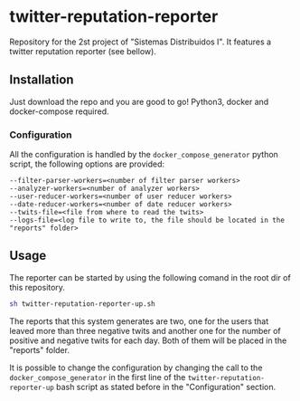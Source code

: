 # twitter-reputation-reporter

Repository for the 2st project of "Sistemas Distribuidos I". It features a twitter reputation reporter (see bellow).

## Installation

Just download the repo and you are good to go! Python3, docker and docker-compose required.

### Configuration

All the configuration is handled by the `docker_compose_generator` python script, the following options are provided:

```
--filter-parser-workers=<number of filter parser workers>
--analyzer-workers=<number of analyzer workers>
--user-reducer-workers=<number of user reducer workers>
--date-reducer-workers=<number of date reducer workers>
--twits-file=<file from where to read the twits>
--logs-file=<log file to write to, the file should be located in the "reports" folder>
```

## Usage

The reporter can be started by using the following comand in the root dir of this repository.

``` bash
sh twitter-reputation-reporter-up.sh
```

The reports that this system generates are two, one for the users that leaved more than three negative twits and another one for the number of positive and negative twits for each day. Both of them will be placed in the "reports" folder.

It is possible to change the configuration by changing the call to the `docker_compose_generator` in the first line of the `twitter-reputation-reporter-up` bash script as stated before in the "Configuration" section. 
